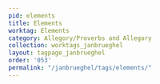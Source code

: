 ```yaml
---
pid: elements
title: Elements
worktag: Elements
category: Allegory/Proverbs and Allegory
collection: worktags_janbrueghel
layout: tagpage_janbrueghel
order: '053'
permalink: "/janbrueghel/tags/elements/"
---
```


